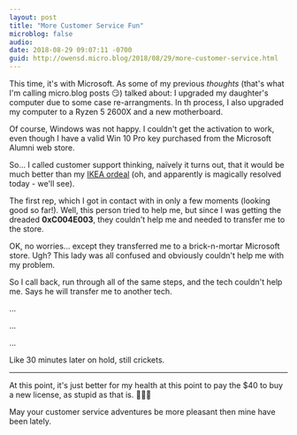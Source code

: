 ```yaml
---
layout: post
title: "More Customer Service Fun"
microblog: false
audio: 
date: 2018-08-29 09:07:11 -0700
guid: http://owensd.micro.blog/2018/08/29/more-customer-service.html
---
```

This time, it's with Microsoft. As some of my previous *thoughts* (that's what I'm calling micro.blog posts 😏) talked about: I upgraded my daughter's computer due to some case re-arrangments. In th process, I also upgraded my computer to a Ryzen 5 2600X and a new motherboard.

Of course, Windows was not happy. I couldn't get the activation to work, even though I have a valid Win 10 Pro key purchased from the Microsoft Alumni web store. 

So... I called customer support thinking, naïvely it turns out, that it would be much better than my [IKEA ordeal](http://thoughts.owensd.io/2018/08/25/why-is-this.html) (oh, and apparently is magically resolved today - we'll see). 

The first rep, which I got in contact with in only a few moments (looking good so far!). Well, this person tried to help me, but since I was getting the dreaded **0xC004E003**, they couldn't help me and needed to transfer me to the store.

OK, no worries... except they transferred me to a brick-n-mortar Microsoft store. Ugh? This lady was all confused and obviously couldn't help me with my problem.

So I call back, run through all of the same steps, and the tech couldn't help me. Says he will transfer me to another tech. 

...

...

...

Like 30 minutes later on hold, still crickets.

---

At this point, it's just better for my health at this point to pay the $40 to buy a new license, as stupid as that is. 🤦🏻‍♂️

May your customer service adventures be more pleasant then mine have been lately.
